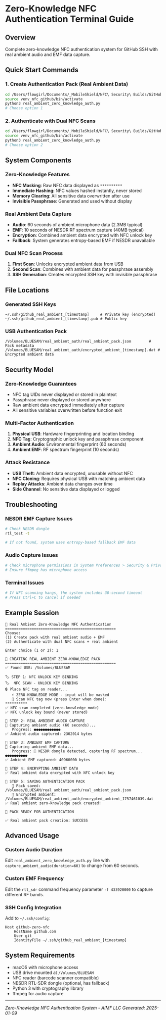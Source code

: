 # Zero-Knowledge NFC Authentication Terminal Guide

## Overview
Complete zero-knowledge NFC authentication system for GitHub SSH with real ambient audio and EMF data capture.

## Quick Start Commands

### 1. Create Authentication Pack (Real Ambient Data)
```bash
cd /Users/flowgirl/Documents/_MobileShield/NFC\ Security\ Builds/GitHub_Integration/NFC_GitHub_2FA_v2
source venv_nfc_github/bin/activate
python3 real_ambient_zero_knowledge_auth.py
# Choose option 1
```

### 2. Authenticate with Dual NFC Scans
```bash
cd /Users/flowgirl/Documents/_MobileShield/NFC\ Security\ Builds/GitHub_Integration/NFC_GitHub_2FA_v2
source venv_nfc_github/bin/activate
python3 real_ambient_zero_knowledge_auth.py
# Choose option 2
```

## System Components

### Zero-Knowledge Features
- **NFC Masking**: Raw NFC data displayed as `**********`
- **Immediate Hashing**: NFC values hashed instantly, never stored
- **Memory Clearing**: All sensitive data overwritten after use
- **Invisible Passphrase**: Generated and used without display

### Real Ambient Data Capture
- **Audio**: 60 seconds of ambient microphone data (2.3MB typical)
- **EMF**: 10 seconds of NESDR RF spectrum capture (40MB typical)
- **Encryption**: Combined ambient data encrypted with NFC unlock key
- **Fallback**: System generates entropy-based EMF if NESDR unavailable

### Dual NFC Scan Process
1. **First Scan**: Unlocks encrypted ambient data from USB
2. **Second Scan**: Combines with ambient data for passphrase assembly
3. **SSH Generation**: Creates encrypted SSH key with invisible passphrase

## File Locations

### Generated SSH Keys
```
~/.ssh/github_real_ambient_[timestamp]     # Private key (encrypted)
~/.ssh/github_real_ambient_[timestamp].pub # Public key
```

### USB Authentication Pack
```
/Volumes/BLUESAM/real_ambient_auth/real_ambient_pack.json        # Pack metadata
/Volumes/BLUESAM/real_ambient_auth/encrypted_ambient_[timestamp].dat # Encrypted ambient data
```

## Security Model

### Zero-Knowledge Guarantees
- NFC tag UIDs never displayed or stored in plaintext
- Passphrase never displayed or stored anywhere
- Raw ambient data encrypted immediately after capture
- All sensitive variables overwritten before function exit

### Multi-Factor Authentication
1. **Physical USB**: Hardware fingerprinting and location binding
2. **NFC Tag**: Cryptographic unlock key and passphrase component
3. **Ambient Audio**: Environmental fingerprint (60 seconds)
4. **Ambient EMF**: RF spectrum fingerprint (10 seconds)

### Attack Resistance
- **USB Theft**: Ambient data encrypted, unusable without NFC
- **NFC Cloning**: Requires physical USB with matching ambient data
- **Replay Attacks**: Ambient data changes over time
- **Side Channel**: No sensitive data displayed or logged

## Troubleshooting

### NESDR EMF Capture Issues
```bash
# Check NESDR dongle
rtl_test -t

# If not found, system uses entropy-based fallback EMF data
```

### Audio Capture Issues
```bash
# Check microphone permissions in System Preferences > Security & Privacy
# Ensure ffmpeg has microphone access
```

### Terminal Issues
```bash
# If NFC scanning hangs, the system includes 30-second timeout
# Press Ctrl+C to cancel if needed
```

## Example Session

```
🔐 Real Ambient Zero-Knowledge NFC Authentication
==================================================
Choose:
(1) Create pack with real ambient audio + EMF
(2) Authenticate with dual NFC scans + real ambient

Enter choice (1 or 2): 1

🔐 CREATING REAL AMBIENT ZERO-KNOWLEDGE PACK
==================================================
✅ Found USB: /Volumes/BLUESAM

🏷️ STEP 1: NFC UNLOCK KEY BINDING
🏷️  NFC SCAN - UNLOCK KEY BINDING
🔒 Place NFC tag on reader...
   ⚡ ZERO-KNOWLEDGE MODE - input will be masked
   🎯 Scan NFC tag now (press Enter when done):
**********
✅ NFC scan completed (zero-knowledge mode)
✅ NFC unlock key bound (never stored)

🎵 STEP 2: REAL AMBIENT AUDIO CAPTURE
🎵 Capturing ambient audio (60 seconds)...
   Progress: ●●●●●●●●●●●●
✅ Ambient audio captured: 2302014 bytes

📡 STEP 3: AMBIENT EMF CAPTURE
📡 Capturing ambient EMF data...
   Progress: 📡 NESDR dongle detected, capturing RF spectrum...
●●●●●●●●●●
✅ Ambient EMF captured: 40960000 bytes

🔐 STEP 4: ENCRYPTING AMBIENT DATA
✅ Real ambient data encrypted with NFC unlock key

💾 STEP 5: SAVING AUTHENTICATION PACK
   📁 Pack saved: /Volumes/BLUESAM/real_ambient_auth/real_ambient_pack.json
   🔐 Encrypted ambient: /Volumes/BLUESAM/real_ambient_auth/encrypted_ambient_1757461039.dat
✅ Real ambient zero-knowledge pack created!

🎉 PACK READY FOR AUTHENTICATION

✅ Real ambient pack creation: SUCCESS
```

## Advanced Usage

### Custom Audio Duration
Edit `real_ambient_zero_knowledge_auth.py` line with `capture_ambient_audio(duration=60)` to change from 60 seconds.

### Custom EMF Frequency
Edit the `rtl_sdr` command frequency parameter `-f 433920000` to capture different RF bands.

### SSH Config Integration
Add to `~/.ssh/config`:
```
Host github-zero-nfc
    HostName github.com
    User git
    IdentityFile ~/.ssh/github_real_ambient_[timestamp]
```

## System Requirements
- macOS with microphone access
- USB drive mounted at `/Volumes/BLUESAM`
- NFC reader (barcode scanner compatible)
- NESDR RTL-SDR dongle (optional, has fallback)
- Python 3 with cryptography library
- ffmpeg for audio capture

---
*Zero-Knowledge NFC Authentication System - AIMF LLC*
*Generated: 2025-01-09*
